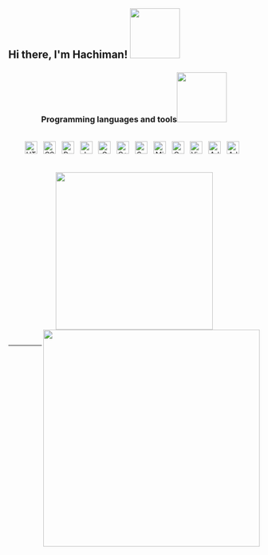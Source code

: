 
<h2> Hi there, I'm Hachiman!  <img src="https://media2.giphy.com/media/v1.Y2lkPTc5MGI3NjExd3Y3aWh1MjNmdWt6ZHRzb2x6ZzBteGVmOXd1NG50dm9uN2o0aG96MSZlcD12MV9pbnRlcm5hbF9naWZfYnlfaWQmY3Q9cw/jdiZ7hlxcnada/giphy.webp" width="100"></h2> 
 <h3 align="center" font-size-"25">Programming languages ​​and tools<img src="https://media.giphy.com/media/v1.Y2lkPTc5MGI3NjExdGgxMmppbTZhMndrZWg5MGpkMWo0Mjhma21zbmc0cTlmZGllZWIyeCZlcD12MV9zdGlja2Vyc19zZWFyY2gmY3Q9cw/mymKetTBaHvoCNJ72Z/giphy.gif" width="100"></h3>
<br>
<div align=center>
<span><img src="https://img.shields.io/badge/HTML5-282C34?logo=html5&logoColor=E34F26" alt="HTML5 logo" title="HTML5" height="25" /></span>
&nbsp;
<span><img src="https://img.shields.io/badge/CSS3-282C34?logo=css3&logoColor=1572B6" alt="CSS3 logo" title="CSS3" height="25" /></span>
&nbsp;
<span><img src="https://img.shields.io/badge/python-3670A0?style=plastic&logo=python&logoColor=ffdd54" title="Python" height="25" /></span>
&nbsp;
<span><img src="https://img.shields.io/badge/JavaScript-282C34?logo=javascript&logoColor=F7DF1E" alt="JavaScript logo" title="JavaScript" height="25" /></span>
&nbsp;
<span><img src="https://img.shields.io/badge/c-%2300599C.svg?style=plastic&logo=c&logoColor=white" title="C" height="25" /></span>
&nbsp;
<span><img src="https://img.shields.io/badge/c++-%2300599C.svg?style=plastic&logo=c%2B%2B&logoColor=white" alt="C++ logo" title="C++" height="25" /></span>
&nbsp;
<span><img src="https://img.shields.io/badge/SublimeText-282C34?logo=sublimetext&logoColor=FF9800" alt="Sublime Text logo" title="Sublime Text" height="25" /></span>
&nbsp;
<span><img src="https://img.shields.io/badge/Microsoft SQL Server-282C34?logo=microsoftsqlserver&logoColor=CC2927" alt="Microsoft SQL Server logo" title="Microsoft SQL Server" height="25" /></span>
&nbsp;
<span><img src="https://img.shields.io/badge/Oracle-282C34?logo=microsoft-sql-server&logoColor=F80000" alt="Oracle logo" title="Oracle" height="25" /></span>
&nbsp;
<span><img src="https://img.shields.io/badge/VS%20Code-282C34?logo=visual-studio-code&logoColor=007ACC" alt="Visual Studio Code logo" title="Visual Studio Code" height="25" /></span>
&nbsp;
<span><img src="https://img.shields.io/badge/adobe-%23FF0000.svg?style=plastic&logo=adobe&logoColor=white" alt="Adobe logo" title="Adobe" height="25" /></span>
&nbsp;
<span><img src="https://img.shields.io/badge/adobe%20illustrator-%23FF9A00.svg?style=plastic&logo=adobe%20illustrator&logoColor=white" alt="Adobe Premiere Pro logo" title="Adobe Premiere Pro" height="25" /></span>
&nbsp;
</div>
<br>
<br>

<div align=center>
  <a href="#" title="QuangKhaiZZ-">
    <img width="315" align="center" src="https://github-readme-streak-stats.herokuapp.com/?user=QuangKhaiZZ&theme=dark&hide_border=false)%3Cbr/%3E" />
  </a>
  <a href="#" title="QuangKhaiZZ">
    <img align="right" width="434" src="https://github-readme-stats.vercel.app/api/top-langs/?username=QuangKhaiZZ&theme=dark&hide_border=false&include_all_commits=false&count_private=false&layout=compact" />
  </a>
</div>
<br>
<div align=center>
  
</div>



---


<!-- Proudly created with GPRM ( https://gprm.itsvg.in ) -->
